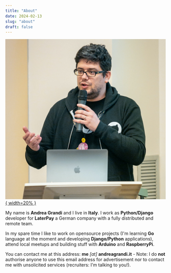 ```yaml
---
title: "About"
date: 2024-02-13
slug: "about"
draft: false
---
```


[![Andy\_avatar](images/me_pycon_2019_2.jpg){ width=20% }](images/me_pycon_2019_2.jpg "Andy_avatar")

My name is **Andrea Grandi** and I live in **Italy**. I
work as **Python/Django** developer for **LaterPay** a German company with a fully distributed and remote team.

In my spare time I like to work on opensource projects (I'm learning
**Go** language at the moment and developing **Django/Python**
applications), attend local meetups and building stuff with **Arduino**
and **RaspberryPi**.

You can contact me at this address: **me** *\[at\]* **andreagrandi.it** - Note: I do **not** authorise anyone to use
this email address for advertisement nor to contact me with unsolicited services (recruiters: I'm talking to you!).
